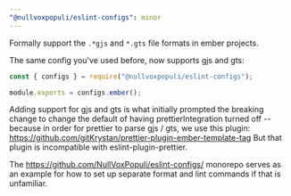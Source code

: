 ```yaml
---
"@nullvoxpopuli/eslint-configs": minor
---
```


Formally support the `.*gjs` and `*.gts` file formats in ember projects.

The same config you've used before, now supports gjs and gts:

```js
const { configs } = require("@nullvoxpopuli/eslint-configs");

module.exports = configs.ember();
```

Adding support for gjs and gts is what initially prompted the breaking change to
change the default of having prettierIntegration turned off -- because in order for
prettier to parse gjs / gts, we use this plugin: https://github.com/gitKrystan/prettier-plugin-ember-template-tag
But that plugin is incompatible with eslint-plugin-prettier.

The https://github.com/NullVoxPopuli/eslint-configs/ monorepo serves as an example for how to set up separate 
format and lint commands if that is unfamiliar.
